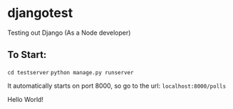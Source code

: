 # djangotest
Testing out Django (As a Node developer)

## To Start:
`cd testserver`
`python manage.py runserver`

It automatically starts on port 8000, so go to the url:
`localhost:8000/polls`

Hello World!